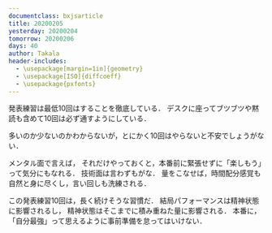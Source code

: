 ```yaml
---
documentclass: bxjsarticle
title: 20200205
yesterday: 20200204
tomorrow: 20200206
days: 40
author: Takala
header-includes:
  - \usepackage[margin=1in]{geometry}
  - \usepackage[ISO]{diffcoeff}
  - \usepackage{pxfonts}
---
```


発表練習は最低10回はすることを徹底している．
デスクに座ってブツブツや黙読も含めて10回は必ず通すようにしている．


多いのか少ないのかわからないが，とにかく10回はやらないと不安でしょうがない．

メンタル面で言えば，
それだけやっておくと，本番前に緊張せずに「楽しもう」って気分にもなれる．
技術面は言わずもがな．
量をこなせば，時間配分感覚も自然と身に尽くし，言い回しも洗練される．


この発表練習10回は，長く続けそうな習慣だ．
結局パフォーマンスは精神状態に影響されるし，
精神状態はそこまでに積み重ねた量に影響される．
本番に，「自分最強」って思えるように事前準備を怠ってはいけない．
